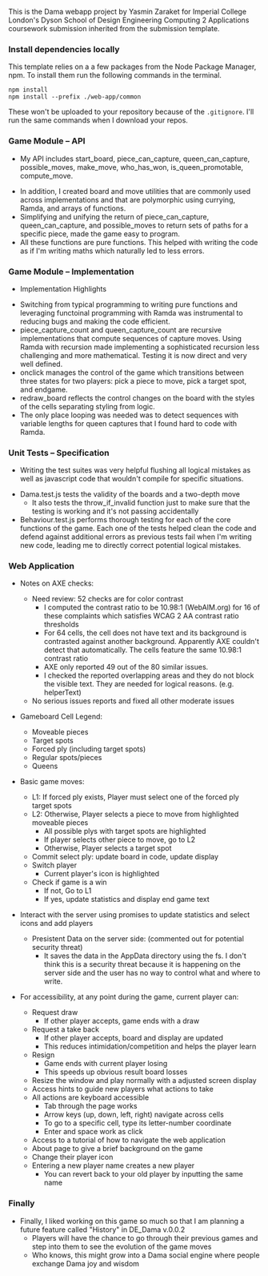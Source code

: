 This is the Dama webapp project by Yasmin Zaraket for Imperial College London's Dyson School of Design Engineering Computing 2 Applications coursework submission inherited from the submission template.

### Install dependencies locally
This template relies on a a few packages from the Node Package Manager, npm.
To install them run the following commands in the terminal.
```properties
npm install
npm install --prefix ./web-app/common
```
These won't be uploaded to your repository because of the `.gitignore`.
I'll run the same commands when I download your repos.

### Game Module – API
* My API includes start_board, piece_can_capture, queen_can_capture, possible_moves, make_move, who_has_won, is_queen_promotable, compute_move. 
- In addition, I created board and move utilities that are commonly used across implementations and that are polymorphic using currying, Ramda, and arrays of functions.
- Simplifying and unifying the return of piece_can_capture, queen_can_capture, and possible_moves to return sets of paths for a specific piece, made the game easy to program. 
- All these functions are pure functions. This helped with writing the code as if I'm writing maths which naturally led to less errors.

### Game Module – Implementation
* Implementation Highlights
- Switching from typical programming to writing pure functions and leveraging functoinal programming with Ramda was instrumental to reducing bugs and making the code efficient.
- piece_capture_count and queen_capture_count are recursive implementations that compute sequences of capture moves. Using Ramda with recursion made implementing a sophisticated recursion less challenging and more mathematical. Testing it is now direct and very well defined.
- onclick manages the control of the game which transitions between three states for two players: pick a piece to move, pick a target spot, and endgame.
- redraw_board reflects the control changes on the board with the styles of the cells separating styling from logic.
- The only place looping was needed was to detect sequences with variable lengths for queen captures that I found hard to code with Ramda. 

### Unit Tests – Specification
* Writing the test suites was very helpful flushing all logical mistakes as well as javascript code that wouldn't compile for specific situations. 
- Dama.test.js tests the validity of the boards and a two-depth move 
  - It also tests the throw_if_invalid function just to make sure that the testing is working and it's not passing accidentally 
- Behaviour.test.js performs thorough testing for each of the core functions of the game. Each one of the tests helped clean the code and defend against additional errors as previous tests fail when I'm writing new code, leading me to directly correct potential logical mistakes.

### Web Application
- Notes on AXE checks:
  - Need review: 52 checks are for color contrast
    - I computed the contrast ratio to be 10.98:1 (WebAIM.org) for 16 of these complaints which satisfies
    WCAG 2 AA contrast ratio thresholds 
    - For 64 cells, the cell does not have text and its background is contrasted against another background.
     Apparently AXE couldn't detect that automatically. The cells feature the same 10.98:1 contrast ratio
    - AXE only reported 49 out of the 80 similar issues.
    - I checked the reported overlapping areas and they do not block the visible text. They are needed for logical reasons. (e.g. helperText)
  - No serious issues reports and fixed all other moderate issues

- Gameboard Cell Legend:
  - Moveable pieces 
  - Target spots
  - Forced ply (including target spots)
  - Regular spots/pieces
  - Queens

- Basic game moves:
  - L1: If forced ply exists, Player must select one of the forced ply target spots
  - L2: Otherwise, Player selects a piece to move from highlighted moveable pieces
    - All possible plys with target spots are highlighted
    - If player selects other piece to move, go to L2
    - Otherwise, Player selects a target spot
  - Commit select ply: update board in code, update display 
  - Switch player
    - Current player's icon is highlighted
  - Check if game is a win
    - If not, Go to L1
    - If yes, update statistics and display end game text

- Interact with the server using promises to update statistics and select icons and add players
  - Presistent Data on the server side: (commented out for potential security threat)
    - It saves the data in the AppData directory using the fs. I don't think this is a security threat because it is happening on the server side and the user has no way to control what and where to write.
  
- For accessibility, at any point during the game, current player can:
  - Request draw
    - If other player accepts, game ends with a draw
  - Request a take back
    - If other player accepts, board and display are updated
    - This reduces intimidation/competition and helps the player learn
  - Resign
    - Game ends with current player losing
    - This speeds up obvious result board losses
  - Resize the window and play normally with a adjusted screen display
  - Access hints to guide new players what actions to take
  - All actions are keyboard accessible 
      - Tab through the page works
      - Arrow keys (up, down, left, right) navigate across cells
      - To go to a specific cell, type its letter-number coordinate
      - Enter and space work as click
  - Access to a tutorial of how to navigate the web application
  - About page to give a brief background on the game
  - Change their player icon 
  - Entering a new player name creates a new player
    - You can revert back to your old player by inputting the same name

### Finally
- Finally, I liked working on this game so much so that I am planning a future feature called "History" in DE_Dama v.0.0.2
  - Players will have the chance to go through their previous games and step into them to see the evolution of the game moves
  - Who knows, this might grow into a Dama social engine where people exchange Dama joy and wisdom
